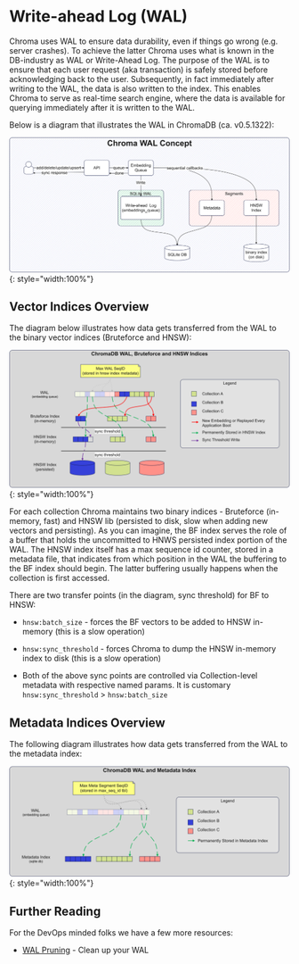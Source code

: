 # Write-ahead Log (WAL)

Chroma uses WAL to ensure data durability, even if things go wrong (e.g. server crashes). To achieve the latter Chroma
uses what is known in the DB-industry as WAL or Write-Ahead Log. The purpose of the WAL is to ensure that each user
request (aka transaction) is safely stored before acknowledging back to the user. Subsequently, in fact immediately
after writing to the WAL, the data is also written to the index. This enables Chroma to serve as real-time search
engine, where the data is available for querying immediately after it is written to the WAL.

Below is a diagram that illustrates the WAL in ChromaDB (ca. v0.5.1322):

![WAL](../../assets/images/WAL.png){: style="width:100%"}

## Vector Indices Overview

The diagram below illustrates how data gets transferred from the WAL to the binary vector indices (Bruteforce and HNSW):

![WAL to Vector](../../assets/images/chroma-wal-explained.png){: style="width:100%"}

For each collection Chroma maintains two binary indices - Bruteforce (in-memory, fast) and HNSW lib (persisted to disk,
slow when adding new vectors and persisting). As you can imagine, the BF index serves the role of a buffer that holds
the uncommitted to HNWS persisted index portion of the WAL. The HNSW index itself has a max sequence id counter, stored
in a metadata file, that indicates from which position in the WAL the buffering to the BF index should begin. The latter
buffering usually happens when the collection is first accessed.

There are two transfer points (in the diagram, sync threshold) for BF to HNSW:

- `hnsw:batch_size` - forces the BF vectors to be added to HNSW in-memory (this is a slow operation)
- `hnsw:sync_threshold` - forces Chroma to dump the HNSW in-memory index to disk (this is a slow operation)

- Both of the above sync points are controlled via Collection-level metadata with respective named params. It is
  customary `hnsw:sync_threshold` > `hnsw:batch_size`

## Metadata Indices Overview

The following diagram illustrates how data gets transferred from the WAL to the metadata index:

![WAL to Metadata](../../assets/images/chroma-wal-explained-metadata.png){: style="width:100%"}

## Further Reading

For the DevOps minded folks we have a few more resources:

- [WAL Pruning](./wal-pruning.md) - Clean up your WAL

